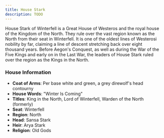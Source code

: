 ```yaml
---
title: House Stark
description: TODO
---
```


House Stark of Winterfell is a Great House of Westeros and the royal house of the Kingdom of the North. They rule over the vast region known as the North from their seat in Winterfell. It is one of the oldest lines of Westerosi nobility by far, claiming a line of descent stretching back over eight thousand years. Before Aegon's Conquest, as well as during the War of the Five Kings and early on in the Last War, the leaders of House Stark ruled over the region as the Kings in the North.

### House Information
- **Coat of Arms**: Per base white and green, a grey direwolf's head contourny
- **House Words**: "Winter Is Coming"
- **Titles**: King in the North, Lord of Winterfell, Warden of the North (formerly)
- **Seat**: Winterfell
- **Region**: North
- **Head**: Sansa Stark
- **Heir**: Arya Stark
- **Religion**: Old Gods
